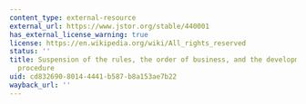 ```yaml
---
content_type: external-resource
external_url: https://www.jstor.org/stable/440001
has_external_license_warning: true
license: https://en.wikipedia.org/wiki/All_rights_reserved
status: ''
title: Suspension of the rules, the order of business, and the development of congressional
  procedure
uid: cd832690-8014-4441-b587-b8a153ae7b22
wayback_url: ''
---
```

